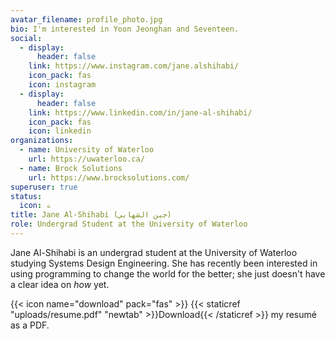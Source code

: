 ```yaml
---
avatar_filename: profile_photo.jpg
bio: I'm interested in Yoon Jeonghan and Seventeen.
social:
  - display:
      header: false
    link: https://www.instagram.com/jane.alshihabi/
    icon_pack: fas
    icon: instagram
  - display:
      header: false
    link: https://www.linkedin.com/in/jane-al-shihabi/
    icon_pack: fas
    icon: linkedin
organizations:
  - name: University of Waterloo
    url: https://uwaterloo.ca/
  - name: Brock Solutions
    url: https://www.brocksolutions.com/
superuser: true
status:
  icon: ☕️
title: Jane Al-Shihabi (جين الشهابي)
role: Undergrad Student at the University of Waterloo
---
```

Jane Al-Shihabi is an undergrad student at the University of Waterloo studying Systems Design Engineering. She has recently been interested in using programming to change the world for the better; she just doesn't have a clear idea on *how* yet. 





{{< icon name="download" pack="fas" >}} {{< staticref "uploads/resume.pdf" "newtab" >}}Download{{< /staticref >}} my resumé as a PDF.